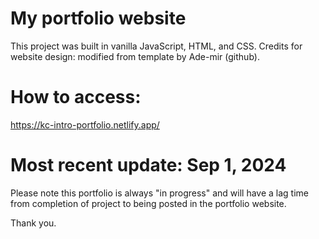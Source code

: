 # My portfolio website
This project was built in vanilla JavaScript, HTML, and CSS.
Credits for website design: modified from template by Ade-mir (github).


# How to access:
https://kc-intro-portfolio.netlify.app/ 


# Most recent update: Sep 1, 2024
Please note this portfolio is always "in progress" and will have a lag time from completion of project to being posted in the portfolio website.

Thank you.

